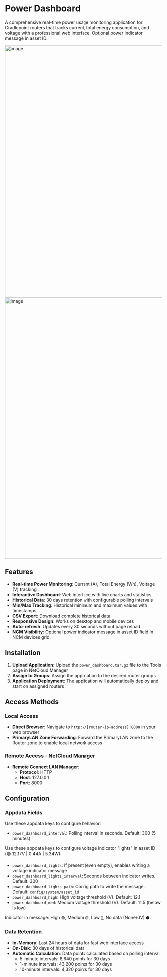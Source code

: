 # Power Dashboard

A comprehensive real-time power usage monitoring application for Cradlepoint routers that tracks current, total energy consumption, and voltage with a professional web interface.  Optional power indicator message in asset ID.

<img width="1392" height="808" alt="image" src="https://github.com/user-attachments/assets/1540199c-b2b8-4b94-9551-5baf1ccd0c11" />
<img width="1392" height="837" alt="image" src="https://github.com/user-attachments/assets/53f9418c-7600-42ab-bcd6-fe923966a667" />


## Features

- **Real-time Power Monitoring**: Current (A), Total Energy (Wh), Voltage (V) tracking
- **Interactive Dashboard**: Web interface with live charts and statistics
- **Historical Data**: 30 days retention with configurable polling intervals
- **Min/Max Tracking**: Historical minimum and maximum values with timestamps
- **CSV Export**: Download complete historical data
- **Responsive Design**: Works on desktop and mobile devices
- **Auto-refresh**: Updates every 30 seconds without page reload
- **NCM Visibility**: Optional power indicator message in asset ID field in NCM devices grid.

## Installation

1. **Upload Application**: Upload the `power_dashboard.tar.gz` file to the Tools page in NetCloud Manager
2. **Assign to Groups**: Assign the application to the desired router groups
3. **Application Deployment**: The application will automatically deploy and start on assigned routers

## Access Methods

### Local Access
- **Direct Browser**: Navigate to `http://[router-ip-address]:8000` in your web browser
- **PrimaryLAN Zone Forwarding**: Forward the PrimaryLAN zone to the Router zone to enable local network access

### Remote Access - NetCloud Manager
- **Remote Connect LAN Manager**: 
  - **Protocol**: HTTP
  - **Host**: 127.0.0.1
  - **Port**: 8000

## Configuration

### Appdata Fields

Use these appdata keys to configure behavior:

- `power_dashboard_interval`: Polling interval in seconds. Default: 300 (5 minutes)

Use these appdata keys to configure voltage indicator "lights" in asset ID (🟢 12.17V | 0.44A | 5.34W):

- `power_dashboard_lights`: If present (even empty), enables writing a voltage indicator message
- `power_dashboard_lights_interval`: Seconds between indicator writes. Default: 300
- `power_dashboard_lights_path`: Config path to write the message. Default: `config/system/asset_id`
- `power_dashboard_high`: High voltage threshold (V). Default: 12.1
- `power_dashboard_med`: Medium voltage threshold (V). Default: 11.5 (below is low)

Indicator in message: High `🟢`, Medium `🟡`, Low `🔴`, No data (None/0V) `⚫`.

### Data Retention

- **In-Memory**: Last 24 hours of data for fast web interface access
- **On-Disk**: 30 days of historical data
- **Automatic Calculation**: Data points calculated based on polling interval
  - 5-minute intervals: 8,640 points for 30 days
  - 1-minute intervals: 43,200 points for 30 days
  - 10-minute intervals: 4,320 points for 30 days

